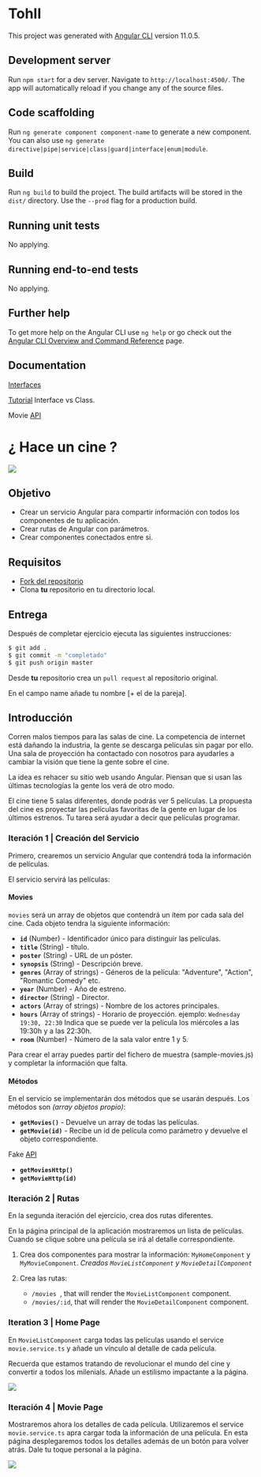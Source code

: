 # TohII

This project was generated with [Angular CLI](https://github.com/angular/angular-cli) version 11.0.5.

## Development server

Run `npm start` for a dev server. Navigate to `http://localhost:4500/`. The app will automatically reload if you change any of the source files.

## Code scaffolding

Run `ng generate component component-name` to generate a new component. You can also use `ng generate directive|pipe|service|class|guard|interface|enum|module`.

## Build

Run `ng build` to build the project. The build artifacts will be stored in the `dist/` directory. Use the `--prod` flag for a production build.

## Running unit tests

No applying.

## Running end-to-end tests

No applying.

## Further help

To get more help on the Angular CLI use `ng help` or go check out the [Angular CLI Overview and Command Reference](https://angular.io/cli) page.

## Documentation

[Interfaces](https://stackoverflow.com/questions/40973074/difference-between-interfaces-and-classes-in-typescript)

[Tutorial](https://ultimatecourses.com/blog/classes-vs-interfaces-in-typescript) Interface vs Class.

Movie [API](https://www.themoviedb.org/documentation/api)


# ¿ Hace un cine ?

![](https://imgur.com/nPVcCjj.jpg)

## Objetivo

- Crear un servicio Angular para compartir información con todos los componentes de tu aplicación.
- Crear rutas de Angular con parámetros.
- Crear componentes conectados entre si.

## Requisitos

- [Fork del repositorio](https://guides.github.com/activities/forking/)
- Clona **tu** repositorio en tu directorio local.

## Entrega

Después de completar ejercicio ejecuta las siguientes instrucciones:

```bash
$ git add .
$ git commit -m "completado"
$ git push origin master
```

Desde **tu** repositorio crea un `pull request` al repositorio original.

En el campo name añade tu nombre [+ el de la pareja].

## Introducción

Corren malos tiempos para las salas de cine. La competencia de internet está dañando la industria, la gente se descarga películas sin pagar por ello. Una sala de proyección ha contactado con nosotros para ayudarles a cambiar la visión que tiene la gente sobre el cine.

La idea es rehacer su sitio web usando Angular. Piensan que si usan las últimas tecnologías la gente los verá de otro modo.

El cine tiene 5 salas diferentes, donde podrás ver 5 películas. La propuesta del cine es proyectar las películas favoritas de la gente en lugar de los últimos estrenos. Tu tarea será ayudar a decir que películas programar.


### Iteración 1 | Creación del Servicio

Primero, crearemos un servicio Angular que contendrá toda la información de películas.

El servicio servirá las películas:

#### Movies

`movies` será un array de objetos que contendrá un ítem por cada sala del cine. Cada objeto tendra la siguiente información:

- **`id`** (Number) - Identificador único para distinguir las películas.
- **`title`** (String) - título.
- **`poster`** (String) - URL de un póster.
- **`synopsis`** (String) - Descripción breve.
- **`genres`** (Array of strings) - Géneros de la película: "Adventure", "Action", "Romantic Comedy" etc.
- **`year`** (Number) - Año de estreno.
- **`director`** (String) - Director.
- **`actors`** (Array of strings) - Nombre de los actores principales.
- **`hours`** (Array of strings) - Horario de proyección. ejemplo: `Wednesday 19:30, 22:30` Indica que se puede ver la película los miércoles a las  19:30h y a las 22:30h.
- **`room`** (Number) - Número de la sala valor entre 1 y 5.

Para crear el array puedes partir del fichero de muestra (sample-movies.js) y completar la información que falta. 

#### Métodos

En el servicio se implementarán dos métodos que se usarán después. Los métodos son *(array objetos propio)*:

- **`getMovies()`** - Devuelve un array de todas las películas.
- **`getMovie(id)`** - Recibe un id de película como parámetro y devuelve el objeto correspondiente.

Fake [API](https://my-json-server.typicode.com/naranjito72/hace-un-cine/movies)

- **`getMoviesHttp()`** 
- **`getMovieHttp(id)`** 

### Iteración 2 | Rutas

En la segunda iteración del ejercicio, crea dos rutas diferentes.

En la página principal de la aplicación mostraremos un lista de películas. Cuando se clique sobre una película se irá al detalle correspondiente.

1. Crea dos componentes para mostrar la información: `MyHomeComponent` y `MyMovieComponent`. *Creados `MovieListComponent` y `MovieDetailComponent`*

2. Crea las rutas:
   - `/movies `, that will render the `MovieListComponent` component.
   - `/movies/:id`, that will render the `MovieDetailComponent` component.


### Iteration 3 | Home Page

En `MovieListComponent` carga todas las películas usando el service  `movie.service.ts` y añade un vínculo al detalle de cada película.

Recuerda que estamos tratando de revolucionar el mundo del cine y convertir a todos los milenials. Añade un estilismo impactante a la página.

![](https://imgur.com/ho1XP03.png)

### Iteración 4 | Movie Page

Mostraremos ahora los detalles de cada película. Utilizaremos el service `movie.service.ts` apra cargar toda la información de una película. En esta página desplegaremos todos los detalles además de un botón para volver atrás.
Dale tu toque personal a la página.

![](https://imgur.com/kTenY67.png)
